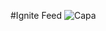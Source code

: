 #Ignite Feed
![Capa](https://user-images.githubusercontent.com/53982668/207475058-1f706b40-f0b6-4576-8921-d9fc1ad01d7e.png)
